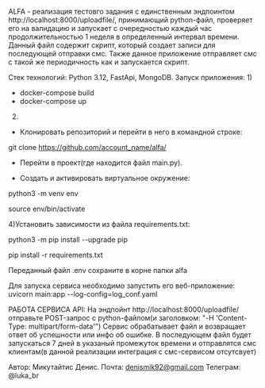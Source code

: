 ALFA - реализация тестовго задания с единственным эндпоинтом http://localhost:8000/uploadfile/, принимающий python-файл, проверяет его на валидацию и запускает с очередностью каждый час продолжительностью 1 неделя в определенный интервал времени. 
Данный файл содержит скрипт, который создает записи для последующей отправки смс. Также данное приложение отправляет смс с такой же периодичность как и запускается скрипт.

Стек технологий: Python 3.12, FastApi, MongoDB.
Запуск приложения:
1)
- docker-compose build
- docker-compose up

2)
- Клонировать репозиторий и перейти в него в командной строке:

git clone https://github.com/account_name/alfa/

- Перейти в проект(где находится файл main.py).

- Cоздать и активировать виртуальное окружение:

python3 -m venv env

source env/bin/activate

4)Установить зависимости из файла requirements.txt:

python3 -m pip install --upgrade pip

pip install -r requirements.txt

Переданный файл .env сохраните в корне папки alfa

Для запуска сервиса необходимо запустить его веб-приложение: uvicorn main:app --log-config=log_conf.yaml


РАБОТА СЕРВИСА API: На эндпойнт http://localhost:8000/uploadfile/ отправьте POST-запрос с python-файлом(и заголовком: "-H 'Content-Type: multipart/form-data'")
Сервис обрабатывает файл и возвращает ответ об успешности или инфо об ошибке. В последующем файл будет запускаться 7 дней в указаный промежуток времени и отправлятся смс клиентам(в данной реализации интеграция с смс-сервисом отсутсвует)



Автор: Микутайтис Денис. 
Почта: denismik92@gmail.com
Телеграм: @luka_br
